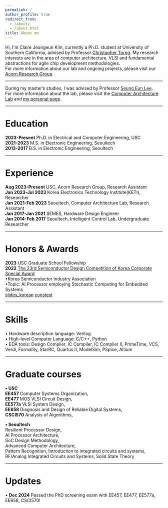 ```yaml
---
permalink: /
author_profile: true
redirect_from:
  - /about/
  - /about.html
title: About me
---
```

Hi, I'm Claire Jeongeun Kim, currently a Ph.D. student at University of Southern California, advised by Professor [Christopher Torng](https://ctorng.com). My research interests are in the area of computer architecture, VLSI and fundamental abstractions for agile chip development methodologies.  
For more information about our lab and ongoing projects, please visit our [Acorn Research Group](https://acorn-research.usc.edu).

------
During my master’s studies, I was advised by Professor [Seung Eun Lee](https://soc.seoultech.ac.kr/Professor/Professor.html).  
For more information about the lab, please visit the [Computer Architecture Lab](https://soc.seoultech.ac.kr/) and [my personal page](https://soc.seoultech.ac.kr/Alumni/Kim_JE.html).

------

Education
======
**2023-Present** Ph.D. in Electrical and Computer Engineering, USC  
**2021-2023** M.S. in Electronic Engineering, Seoultech  
**2013-2017** B.S. in Electronic Engineering, Seoultech  


------

Experience
======
**Aug 2023-Present**   USC, Acorn Research Group, Research Assistant  
**Jan 2023-Jul 2023**  Korea Electronics Technology Institute(KETI), Researcher  
**Jan 2021-Feb 2023**  Seoultech, Computer Architecture Lab, Research Assistant  
**Jan 2017-Jan 2021**  SEMES, Hardware Design Engineer  
**Jan 2014-Feb 2017**  Seoultech, Intelligent Control Lab, Undergraduate Researcher  


------

Honors & Awards
======
**2023** USC Graduate School Fellowship  
**2022** [The 23rd Semiconductor Design Competition of Korea Corporate Special Award](../images/chip_design_contest/Semiconductor_Design_Contest_KJE.jpg)  
      •Korea Semiconductor Industry Association  
      •Topic: AI Processor employing Stochastic Computing for Embedded Systems  
[slides_korean](../images/chip_design_contest/chip_design_contest.pdf )
[constest](../images/chip_design_contest/Semiconductor_Design_Contest_Presentation.jpg) 


------

Skills
======
• Hardware description language: Verilog  
• High-level Computer Language: C/C++, Python  
• EDA tools: Design Compiler, IC Compiler, IC Compiler II, PrimeTime, VCS, Verdi, Formality, StarRC, Quartus II, ModelSim, PSpice, Altium  


------

Graduate courses
======
<strong>• USC</strong>   
**EE457** Computer Systems Organization,  
**EE477** MOS VLSI Circuit Design,  
**EE577a** VLSI System Design,  
**EE658** Diagnosis and Design of Reliable Digital Systems,  
**CSCI570** Analysis of Algorithms,  

<strong>• Seoultech</strong>   
Resilient Processor Design,  
AI Processor Architecture,  
SoC Design Methodology,  
Advanced Computer Architecture,  
Pattern Recognition, Introduction to integrated circuits and systems,  
RF/Analog Integrated Circuits and Systems, Solid State Theory  

------

Updates
======
• **Dec 2024** Passed the PhD screening exam with EE457, EE477, EE577a, EE658, CSCI570!    
